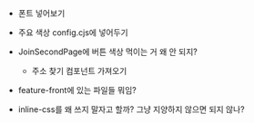 - 폰트 넣어보기
- 주요 색상 config.cjs에 넣어두기



- JoinSecondPage에 버튼 색상 먹이는 거 왜 안 되지? 
  - 주소 찾기 컴포넌트 가져오기

- feature-front에 있는 파일들 뭐임?

- inline-css를 왜 쓰지 말자고 할까? 그냥 지양하지 않으면 되지 않나?